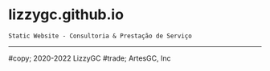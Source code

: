 # lizzygc.github.io

    Static Website - Consultoria & Prestação de Serviço

---

#copy; 2020-2022 LizzyGC
#trade; ArtesGC, Inc
